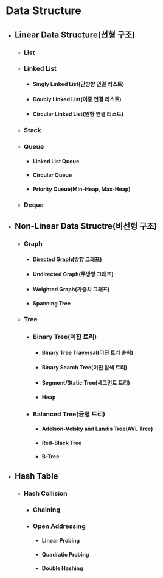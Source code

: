 # Data Structure
  - ## Linear Data Structure(선형 구조)
    - ### List
    - ### Linked List
      - #### Singly Linked List(단방향 연결 리스트)
      - #### Doubly Linked List(이중 연결 리스트)
      - #### Circular Linked List(원형 연결 리스트)
    - ### Stack
    - ### Queue
      - #### Linked List Queue
      - #### Circular Queue
      - #### Priority Queue(Min-Heap, Max-Heap)
    - ### Deque
  - ## Non-Linear Data Structre(비선형 구조)
    - ### Graph
      - #### Directed Graph(방향 그래프)
      - #### Undirected Graph(무방향 그래프)
      - #### Weighted Graph(가중치 그래프)
      - #### Spanning Tree
    - ### Tree
      - ### Binary Tree(이진 트리)
        - #### Binary Tree Traversal(이진 트리 순회)
        - #### Binary Search Tree(이진 탐색 트리)
        - #### Segment/Static Tree(세그먼트 트리)
        - #### Heap
      - ### Balanced Tree(균형 트리)
        - #### Adelson-Velsky and Landis Tree(AVL Tree)
        - #### Red-Black Tree
        - #### B-Tree
  - ## Hash Table
    - ### Hash Collision
      - ### Chaining
      - ### Open Addressing
        - #### Linear Probing
        - #### Quadratic Probing
        - #### Double Hashing
